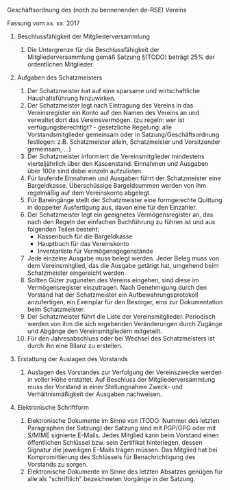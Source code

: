 Geschäftsordnung des (noch zu bennenenden de-RSE) Vereins

Fassung vom xx. xx. 2017

1. Beschlussfähigkeit der Mitgliederversammlung
    1. Die Untergrenze für die Beschlussfähigkeit der Mitgliederversammlung gemäß Satzung §(TODO) beträgt 25% der ordentlichen Mitglieder.
1. Aufgaben des Schatzmeisters
    1. Der Schatzmeister hat auf eine sparsame und wirtschaftliche Haushaltsführung hinzuwirken.
    1. Der Schatzmeister legt nach Eintragung des Vereins in das Vereinsregister ein Konto auf den Namen des Vereins an und verwaltet dort das Vereinsvermögen. (zu regeln: wer ist verfügungsberechtigt? - gesetzliche Regelung: alle Vorstandsmitglieder gemeinsam oder in Satzung/Geschäftsordnung festlegen: z.B. Schatzmeister allein, Schatzmeister und Vorsitzender gemeinsam, ...) 
    1. Der Schatzmeister informiert die Vereinsmitglieder mindestens vierteljährlich über den Kassenstand. Einnahmen und Ausgaben über 100e sind dabei einzeln aufzulisten.
    1. Für laufende Einnahmen und Ausgaben führt der Schatzmeister eine Bargeldkasse. Überschüssige Bargeldsummen werden von ihm regelmäßig auf dem Vereinskonto abgelegt.
    1. Für Bareingänge stellt der Schatzmeister eine formgerechte Quittung in doppelter Ausfertigung aus, davon eine für den Einzahler.
    1. Der Schatzmeister legt ein geeignetes Vermögensregister an, das nach den Regeln der einfachen Buchführung zu führen ist und aus folgenden Teilen besteht:
        - Kassenbuch für die Bargeldkasse
        - Hauptbuch für das Vereinskonto
        - Inventarliste für Vermögensgegenstände
    1. Jede einzelne Ausgabe muss belegt werden. Jeder Beleg muss von dem Vereinsmitglied, das die Ausgabe getätigt hat, umgehend beim Schatzmeister eingereicht werden.
    1. Sollten Güter zugunsten des Vereins eingehen, sind diese im Vermögensregister einzutragen. Nach Genehmigung durch den Vorstand hat der Schatzmeister ein Aufbewahrungsprotokoll anzufertigen, ein Exemplar für den Besorger, eins zur Dokumentation beim Schatzmeister.
    1. Der Schatzmeister führt die Liste der Vereinsmitglieder. Periodisch werden von ihm die sich ergebenden Veränderungen durch Zugänge und Abgänge den Vereinsmitgliedern mitgeteilt.
    1. Für den Jahresabschluss oder bei Wechsel des Schatzmeisters ist durch ihn eine Bilanz zu erstellen.

1. Erstattung der Auslagen des Vorstands
    1. Auslagen des Vorstandes zur Verfolgung der Vereinszwecke werden in voller Höhe erstattet. Auf Beschluss der Mitgliederversammlung muss der Vorstand in einer Stellungnahme Zweck- und Verhältnismäßigkeit der Ausgaben nachweisen.
1. Elektronische Schriftform
    1. Elektronische Dokumente im Sinne von (TODO: Nummer des letzten Paragraphen der Satzung) der Satzung sind mit PGP/GPG oder mit S/MIME signierte E-Mails. Jedes Mitglied kann beim Vorstand einen öffentlichen Schlüssel bzw. sein Zertifikat hinterlegen, dessen Signatur die jeweiligen E-Mails tragen müssen. Das Mitglied hat bei Kompromittierung des Schlüssels für Benachrichtigung des Vorstands zu sorgen.
    1. Elektronische Dokumente im Sinne des letzten Absatzes genügen für alle als "schriftlich" bezeichneten Vorgänge in der Satzung.
   
